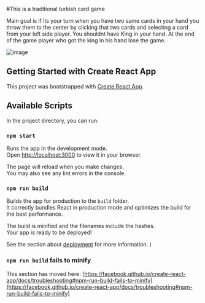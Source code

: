 #This is a traditional turkish card game

Main goal is if its your turn when you have two same cards in your hand you throw them to the center by clicking that two cards and selecting a card from your left side player.
You shouldnt have King in your hand.
At the end of the game player who got the king in his hand lose the game. 

![image](https://github.com/ArdaMertKeles/who-got-the-king/assets/169098602/b5b809eb-c479-47f9-9009-27b71db0e75e)

## Getting Started with Create React App



This project was bootstrapped with [Create React App](https://github.com/facebook/create-react-app).

## Available Scripts

In the project directory, you can run:

### `npm start`

Runs the app in the development mode.\
Open [http://localhost:3000](http://localhost:3000) to view it in your browser.

The page will reload when you make changes.\
You may also see any lint errors in the console.

### `npm run build`

Builds the app for production to the `build` folder.\
It correctly bundles React in production mode and optimizes the build for the best performance.

The build is minified and the filenames include the hashes.\
Your app is ready to be deployed!

See the section about [deployment](https://facebook.github.io/create-react-app/docs/deployment) for more information.
)

### `npm run build` fails to minify

This section has moved here: [https://facebook.github.io/create-react-app/docs/troubleshooting#npm-run-build-fails-to-minify](https://facebook.github.io/create-react-app/docs/troubleshooting#npm-run-build-fails-to-minify)

